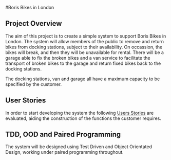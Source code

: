 #Boris Bikes in London
## Project Overview

The aim of this project is to create a simple system to support Boris Bikes in London. The system will allow members of the public to remove and return bikes from docking stations, subject to their availability. On occassion, the bikes will break, and then they will be unavailable for rental. There will be a garage able to fix the broken bikes and a van service to facilitate the transport of broken bikes to the garage and return fixed bikes back to the docking stations. 

The docking stations, van and garage all have a maximum capacity to be specified by the customer.

## User Stories

In order to start developing the system the following [Users Stories](User-Stories.md) are evaluated, aiding the construction of the functions the customer requires. 

## TDD, OOD and Paired Programming
The system will be designed using Test Driven and Object Orientated Design, working under paired programming throughout.